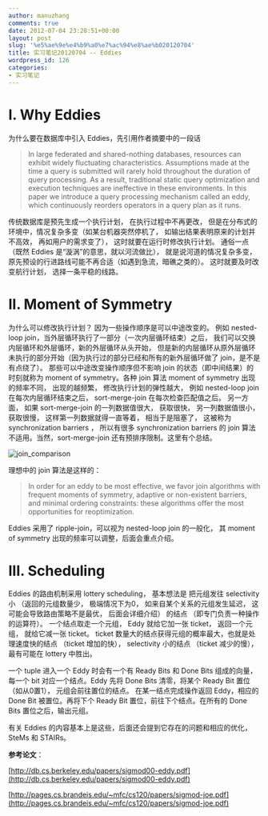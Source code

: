 ```yaml
---
author: manuzhang
comments: true
date: 2012-07-04 23:28:51+00:00
layout: post
slug: '%e5%ae%9e%e4%b9%a0%e7%ac%94%e8%ae%b020120704'
title: 实习笔记20120704 -- Eddies
wordpress_id: 126
categories:
- 实习笔记
---
```


# I. Why Eddies



为什么要在数据库中引入 Eddies，先引用作者摘要中的一段话





<blockquote>
  In large federated and shared-nothing databases, resources can exhibit widely fluctuating characteristics. Assumptions made at the time a query is submitted will rarely hold throughout the duration of query processing. As a result, traditional static query optimization and execution techniques are ineffective in these environments. In this paper we introduce a query processing mechanism called an eddy, which continuously reorders operators in a query plan as it runs.


</blockquote>



传统数据库是预先生成一个执行计划， 在执行过程中不再更改， 但是在分布式的环境中，情况复杂多变（如某台机器突然停机了， 如输出结果表明原来的计划并不高效， 再如用户的需求变了）， 这时就要在运行时修改执行计划。 通俗一点（既然 Eddies 是“漩涡”的意思，就以河流做比）， 就是说河道的情况复杂多变， 原先预设的行进路线可能不再合适（如遇到急流，暗礁之类的）。 这时就要及时改变航行计划， 选择一条平稳的线路。



<!-- more -->



# II. Moment of Symmetry



为什么可以修改执行计划？ 因为一些操作顺序是可以中途改变的。 例如 nested-loop join，当外层循环执行了一部分（一次内层循环结束）之后， 我们可以交换内层循环和外层循环，新的外层循环从头开始， 但是新的内层循环从原外层循环未执行的部分开始（因为执行过的部分已经和所有的新外层循环做了 join，是不是有点绕了）。 那些可以中途改变操作顺序但不影响 join 的状态（即中间结果）的时刻就称为 moment of symmetry。各种 join 算法 moment of symmetry 出现的频率不同， 出现的越频繁， 修改执行计划的弹性越大， 例如 nested-loop join 在每次内层循环结束之后， sort-merge-join 在每次检查匹配值之后。 另一方面， 如果 sort-merge-join 的一列数据值很大， 获取很快， 另一列数据值很小， 获取很慢， 这样第一列数据就得一直等着， 相当于是阻塞了， 这被称为 synchronization barriers ， 所以有很多 synchronization barriers 的 join 算法不适用。当然，sort-merge-join 还有预排序限制。这里有个总结。



![join_comparison](https://lh6.googleusercontent.com/-O7LYYkhrXH4/UFFAo4uhE3I/AAAAAAAAAnc/qwU2E-Oftpo/w452-h164-n-k/Screenshot%2Bfrom%2B2012-09-13%2B10%253A10%253A12.png)



理想中的 join 算法是这样的：





<blockquote>
  In order for an eddy to be most effective, we favor join algorithms with frequent moments of symmetry, adaptive or non-existent barriers, and minimal ordering constraints: these algorithms offer the most opportunities for reoptimization.


</blockquote>



Eddies 采用了 ripple-join，可以视为 nested-loop join 的一般化， 其 moment of symmetry 出现的频率可以调整，后面会重点介绍。





# III. Scheduling



Eddies 的路由机制采用 lottery scheduling， 基本想法是 把元组发往 selectivity 小 （返回的元组数量少， 极端情况下为0， 如来自某个关系的元组发生延迟， 这可能会导致路由策略不是最优， 后面会详细介绍） 的结点 （即专门负责一种操作的运算符）。 一个结点取走一个元组， Eddy 就给它加一张 ticket， 返回一个元组， 就给它减一张 ticket。 ticket 数量大的结点获得元组的概率最大，也就是处理速度快的结点 （ticket 增加的快）， selectivity 小的结点 （ticket 减少的慢）， 最有可能在 lottery 中胜出。



一个 tuple 进入一个 Eddy 时会有一个有 Ready Bits 和 Done Bits 组成的向量，每一个 bit 对应一个结点。Eddy 先将 Done Bits 清零，将某个 Ready Bit 置位（如从0置1）， 元组会前往置位的结点。 在某一结点完成操作返回 Eddy，相应的 Done Bit 被置位。再将下个 Ready Bit 置位，前往下个结点。在所有的 Done Bits 置位之后，输出元组。



有关 Eddies 的内容基本上是这些，后面还会提到它存在的问题和相应的优化，SteMs 和 STAIRs。



**参考论文**：



[http://db.cs.berkeley.edu/papers/sigmod00-eddy.pdf](http://db.cs.berkeley.edu/papers/sigmod00-eddy.pdf)



[http://pages.cs.brandeis.edu/~mfc/cs120/papers/sigmod-joe.pdf](http://pages.cs.brandeis.edu/~mfc/cs120/papers/sigmod-joe.pdf)



